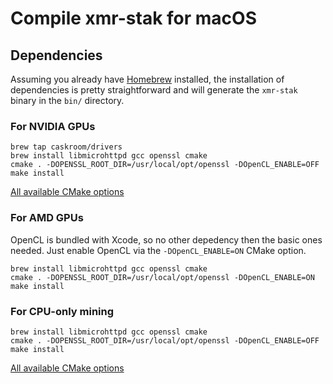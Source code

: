 # Compile **xmr-stak** for macOS

## Dependencies

Assuming you already have [Homebrew](https://brew.sh) installed, the installation of dependencies is pretty straightforward and will generate the `xmr-stak` binary in the `bin/` directory.

### For NVIDIA GPUs

```shell
brew tap caskroom/drivers
brew install libmicrohttpd gcc openssl cmake
cmake . -DOPENSSL_ROOT_DIR=/usr/local/opt/openssl -DOpenCL_ENABLE=OFF
make install
```

[All available CMake options](compile.md#nvidia-build-options)

### For AMD GPUs

OpenCL is bundled with Xcode, so no other depedency then the basic ones needed. Just enable OpenCL via the `-DOpenCL_ENABLE=ON` CMake option.

```shell
brew install libmicrohttpd gcc openssl cmake
cmake . -DOPENSSL_ROOT_DIR=/usr/local/opt/openssl -DOpenCL_ENABLE=ON
make install
```

### For CPU-only mining

```shell
brew install libmicrohttpd gcc openssl cmake
cmake . -DOPENSSL_ROOT_DIR=/usr/local/opt/openssl -DOpenCL_ENABLE=OFF
make install
```

[All available CMake options](compile.md#cpu-build-options)
